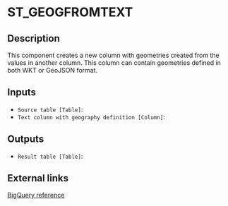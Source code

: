 
# ST_GEOGFROMTEXT
## Description

 This component creates a new column with geometries created from the values
 in another column. This column can contain geometries defined in both WKT or GeoJSON format.
 
## Inputs
* `Source table [Table]`: 
* `Text column with geography definition [Column]`: 

## Outputs
* `Result table [Table]`: 

## External links
[BigQuery reference](https://cloud.google.com/bigquery/docs/reference/standard-sql/geography_functions#st_geogfromtext)
      